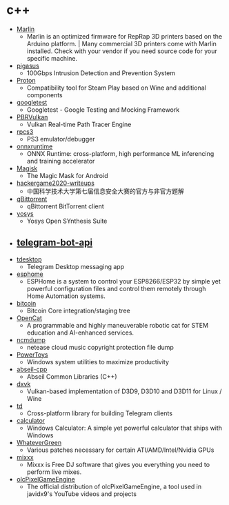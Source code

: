 # c++
- [Marlin](https://github.com/MarlinFirmware/Marlin)
  - Marlin is an optimized firmware for RepRap 3D printers based on the Arduino platform. | Many commercial 3D printers come with Marlin installed. Check with your vendor if you need source code for your specific machine.
- [pigasus](https://github.com/cmu-snap/pigasus)
  - 100Gbps Intrusion Detection and Prevention System
- [Proton](https://github.com/ValveSoftware/Proton)
  - Compatibility tool for Steam Play based on Wine and additional components
- [googletest](https://github.com/google/googletest)
  - Googletest - Google Testing and Mocking Framework
- [PBRVulkan](https://github.com/Zielon/PBRVulkan)
  - Vulkan Real-time Path Tracer Engine
- [rpcs3](https://github.com/RPCS3/rpcs3)
  - PS3 emulator/debugger
- [onnxruntime](https://github.com/microsoft/onnxruntime)
  - ONNX Runtime: cross-platform, high performance ML inferencing and training accelerator
- [Magisk](https://github.com/topjohnwu/Magisk)
  - The Magic Mask for Android
- [hackergame2020-writeups](https://github.com/USTC-Hackergame/hackergame2020-writeups)
  - 中国科学技术大学第七届信息安全大赛的官方与非官方题解
- [qBittorrent](https://github.com/qbittorrent/qBittorrent)
  - qBittorrent BitTorrent client
- [yosys](https://github.com/YosysHQ/yosys)
  - Yosys Open SYnthesis Suite
- [telegram-bot-api](https://github.com/tdlib/telegram-bot-api)
  - 
- [tdesktop](https://github.com/telegramdesktop/tdesktop)
  - Telegram Desktop messaging app
- [esphome](https://github.com/esphome/esphome)
  - ESPHome is a system to control your ESP8266/ESP32 by simple yet powerful configuration files and control them remotely through Home Automation systems.
- [bitcoin](https://github.com/bitcoin/bitcoin)
  - Bitcoin Core integration/staging tree
- [OpenCat](https://github.com/PetoiCamp/OpenCat)
  - A programmable and highly maneuverable robotic cat for STEM education and AI-enhanced services.
- [ncmdump](https://github.com/anonymous5l/ncmdump)
  - netease cloud music copyright protection file dump
- [PowerToys](https://github.com/microsoft/PowerToys)
  - Windows system utilities to maximize productivity
- [abseil-cpp](https://github.com/abseil/abseil-cpp)
  - Abseil Common Libraries (C++)
- [dxvk](https://github.com/doitsujin/dxvk)
  - Vulkan-based implementation of D3D9, D3D10 and D3D11 for Linux / Wine
- [td](https://github.com/tdlib/td)
  - Cross-platform library for building Telegram clients
- [calculator](https://github.com/microsoft/calculator)
  - Windows Calculator: A simple yet powerful calculator that ships with Windows
- [WhateverGreen](https://github.com/acidanthera/WhateverGreen)
  - Various patches necessary for certain ATI/AMD/Intel/Nvidia GPUs
- [mixxx](https://github.com/mixxxdj/mixxx)
  - Mixxx is Free DJ software that gives you everything you need to perform live mixes.
- [olcPixelGameEngine](https://github.com/OneLoneCoder/olcPixelGameEngine)
  - The official distribution of olcPixelGameEngine, a tool used in javidx9's YouTube videos and projects
